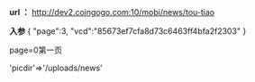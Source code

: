 
**url ：**
http://dev2.coingogo.com:10/mobi/news/tou-tiao

**入参**
	{
	"page":3,
	"vcd":"85673ef7cfa8d73c6463ff4bfa2f2303"
	}

page=0第一页

 'picdir'=>'/uploads/news'